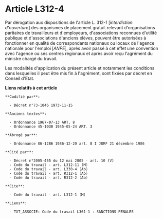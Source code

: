 # Article L312-4

Par dérogation aux dispositions de l'article L. 312-1 [*interdiction d'ouverture*] des organismes de placement gratuit
relevant d'organisations paritaires de travailleurs et d'employeurs, d'associations reconnues d'utilité publique et
d'associations d'anciens élèves, peuvent être autorisées à fonctionner en qualité de correspondants nationaux ou locaux de
l'agence nationale pour l'emploi [*ANPE*], après avoir passé à cet effet une convention avec l'agence ou ses centres
régionaux et après avoir reçu l'agrément du ministre chargé du travail.

Les modalités d'application du présent article et notamment les conditions dans lesquelles il peut être mis fin à l'agrément,
sont fixées par décret en Conseil d'Etat.

**Liens relatifs à cet article**

	**Codifié par**:

	  - Décret n°73-1046 1973-11-15

	**Anciens textes**:

	  - Ordonnance 1967-07-13 ART. 8
	  - Ordonnance 45-1030 1945-05-24 ART. 3

	**Abrogé par**:

	  - Ordonnance 86-1286 1986-12-20 art. 8 I JORF 21 décembre 1986

	**Cité par**:

	  - Décret n°2005-455 du 12 mai 2005 - art. 10 (V)
	  - Code du travail - art. L312-11 (M)
	  - Code du travail - art. L330-4 (Ab)
	  - Code du travail - art. R312-1 (Ab)
	  - Code du travail - art. R312-2 (Ab)

	**Cite**:

	  - Code du travail - art. L312-1 (M)

	**Liens**:

	  - TXT_ASSOCIE: Code du travail L361-1 : SANCTIONS PENALES
